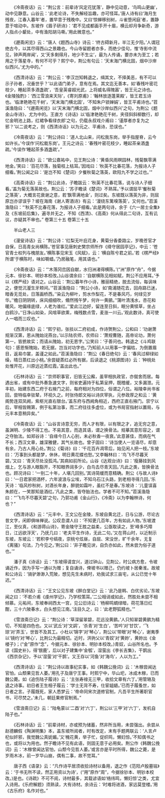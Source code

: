 <!-- { "loadSidebar": true } -->
　　《冷斋夜话》云：“荆公言：前辈诗‘风定花犹落’，静中见动意，‘鸟鸣山更幽’，动中见静意。山谷云：‘此老论诗，不失解经旨趣，亦可怪耳。’唐人诗有曰‘海月生残夜，江春入暮年’者，置早意于残晚中。又曰‘惊蝉移别树，斗雀堕闲庭’者，置静意于喧动中。东坡作《眉子研诗》：‘君不见成都画手开十眉，横云却月争新奇，游人指点小颦处，中有渔阳胡马嘶。’用此微意也。”

　　《遯斋闲览》云：“唐人《题西山寺》诗云：‘终古碍新月，半江无夕阳。’人谓冠绝古今，以其尽得西山之景趣也。今山寺留题者亦多，而绝少佳句，惟‘寺影中流见，钟声两岸闻’，又‘天多剩得月，地少不生尘’，最为人传诵，要亦未为至工；若用之于落星寺，有何不可乎？熙宁中，荆公有句云：‘天末海门横北固，烟中沙岸似西兴。’尤为中的。”

　　《西清诗话》云：“荆公云：‘李汉岂知韩退之，缉其文，不择美恶，有不可以示子孙者，况垂世乎？’以此语门弟子，意有在焉。其文迄无善本，如‘春残叶密花枝少，睡起茶多酒盏疏’，‘吾皇英睿超光武，上将威名得隗嚣’，皆王元之诗也。《金陵独酌》：‘西江雪浪来天际’，《寄刘原甫》：‘翰林放逐蓬莱殿’，皆王君玉诗也。‘临津艳艳花千树’，‘天末海门横北固’，‘不知朱户锁婵娟’，皆王平甫诗也。”苕溪渔隐曰：“《遯斋闲览》以‘天末海门横北固，烟中沙岸似西兴’之句，为荆公《题金山寺诗》，尤为中的。王直方《诗话》以‘临津艳艳花千树，夹径斜斜柳数行，却忆金明池上路，红裙争看绿衣郎’之句，仍载永叔戏介甫曰：‘谨厚者亦复为之邪？’以二说考之，则《西清诗话》以为元之、平甫诗，恐误也。”

　　《冷斋夜话》云：“荆公诗曰：‘道人北山来，问松我东岗，举手指屋脊，云今如许长。’今误作‘问松栽东岗’。王元之诗云：‘春残叶密花枝少，睡起茶亲酒盏疏。’今误作‘睡起茶多酒盏疏’。”

　　《西清诗话》云：“欧公嘉祐中，见王荆公诗：‘黄昏风雨暝园林，残菊飘零满地金。’笑曰：‘百花尽落，独菊枝上枯耳。’因戏曰：‘秋英不比春花落，为报诗人子细看。’荆公闻之曰：‘是岂不知《楚词》夕餐秋菊之落英，欧阳九不学之过也。’”

　　《高斋诗话》云：“荆公此诗，子瞻跋云：‘秋英不比春花落，说与诗人子细看。’盖为菊无落英故也。荆公云：‘苏子瞻读《楚词》不熟耳。’予以谓屈平‘餐秋菊之落英’，大概言花衰谢之意，若‘飘零满地金’，则过矣。东坡既以落英为非，则屈原岂亦谬误乎？坡在海南《谢人寄酒诗》有云：‘漫绕东篱嗅落英’，又何也。”苕溪渔隐曰：“‘秋英不比春花落，为报诗人子细看。’此是两句诗，余于《六一居士全集》及《东坡前后集》，遍寻并无之，不知《西清》、《高斋》何从得此二句诗，互有讥议，亦疑其不审也。”
卷第三十五
卷第三十五

　　半山老人三

　　《漫叟诗话》云：“荆公诗：‘红梨无叶庇花身，黄菊分香委路尘，岁晚苍官才自保，日高青女尚横陈。’苍官事见唐刺史樊宗师所作《绛守居园亭记》，中云：‘苍官青士权列与槐朋友。’横陈事见宋玉《风赋》，云：‘横自陈兮君之前。’若《楞严经》所谓‘于横陈时，味如嚼蜡。’乃房融笔，用其语也。”

　　《冷斋夜话》云：“‘木落冈峦因自献，水归洲渚得横陈。’(“洲”原作“舟”，今据元本、徐钞本、明钞本校改。)山谷谓余曰：‘自献横陈见相如赋，荆公不应用耳。’予以《楞严经》语对之。山谷云：‘荆公暮年作小诗，雅丽精绝，脱去流俗，每讽味之，便觉沆瀣生牙颊间。’”苕溪渔隐曰：“荆公小诗，如‘南浦随花去，回舟路已迷，暗香无觅处，日落画桥西。’‘染云为柳叶，剪水作梨花，不是春风巧，何绿见岁华。’‘檐日阴阴转，床风细细吹，翛然残午梦，何许一黄鹂。’‘蒲叶清浅水，杏花和暖风，地偏缘底绿，人老为谁红。’‘爱此江边好，留连至日斜，眠分黄犊草，坐占白鸥沙。’‘日净山如染，风喧草欲熏，梅残数点雪，麦涨一川云。’观此数诗，真可使人一唱而三叹也。”

　　《西清诗话》云：“熙宁初，张掞以二府初成，作诗贺荆公，公和曰：‘功谢萧规渐汉第，恩从隗始诧燕台。’以示陆农师，农师曰：‘萧规曹随，高帝论功，萧何第一，皆摭故实；而请从隗始，初无恩字。’公笑曰：‘子善问也。韩退之《斗鸡联句》：感恩惭隗始，若无据，岂当对功字也。’乃知前人以用事一字偏枯，为倒置眉目，返易巾裳，盖谨之如此。”苕溪渔隐曰：“荆公《春日绝句》云：‘春风过柳绿如缲，晴日蒸红出小桃。’余尝疑蒸红必所有据，后读退之《桃源图诗》云：‘种桃处处惟开花，川原远近蒸红霞。’盖出此也。”

　　《石林诗话》云：“京师职事官，旧皆无公廨，虽宰相执政官，亦僦舍而居。每遇出省，或有中批外奏急速文字，则省吏遍持于私第呈押，既稽缓，又多漏泄。元丰初，始建东西二府于右掖门之前，每府相对为四位，俗谓之八位。裕陵幸尚书省回，尝特临幸驻辇，环视久之。时张侍郎文裕以诗庆宰执，元参政厚之和云：‘黄阁势连双凤阙，紫枢光直右银台。’盖东府与西阙角相近，西府正直右掖门。崇宁以后，宰相皆赐第，例于私第治事，而二府往往多虚位，或为书局官指射以置局，与元丰本意稍异矣。”

　　《冷斋夜话》云：“山谷言诗意无穷，而人才有限，以有限之才，追无穷之意，虽渊明、少陵不得工也。不易其意，而造其语，谓之换骨法。规摹其意形容之，谓之夺胎法。如郑谷诗：‘自缘今日人心别，未必秋香一夜衰。’此意甚佳，而病在气不长；西汉文章，雄深雅健，其气长故也。曾子固曰：‘诗当使人一览语尽，却意有余，乃古人用心处。’荆公《菊诗》曰：‘千花百卉凋零后，始见闲人把一枝。’东坡曰：‘万事到头都是梦，休休，明日黄花蝶也愁。’又李翰林曰：‘鸟飞不尽暮天碧。’又曰：‘青天尽处没孤鸿。’其病如前所论。山谷《达观台诗》曰：‘瘦藤挂到风烟上，乞与游人眼豁开，不知眼界阔多少，白鸟去尽青天回。’凡此之类，皆换骨法也。顾况诗曰：‘一别二十年，人堪几回别。’其诗简缓而意精确。荆公《与故人诗》曰：‘一日君家把酒杯，六年波浪与尘埃，不知乌石江头路，到老相寻得几回。’乐天诗：‘临风杪秋树，对酒长年身，醉貌如霜叶，虽红不是春。’东坡诗：‘儿童误喜朱颜在，一笑那知是酒红。’凡此之类，皆夺胎法也。学者不可不知。”苕溪渔隐曰：“‘飞鸟不尽暮天碧’之句，乃郭功甫《金山行》，《冷斋》以为李翰林诗，何也？”

　　《西清诗话》云：“元丰中，王文公在金陵，东坡自黄北迁，日与公游，尽论古昔文字，闲即俱味禅说。公叹息谓人曰：‘不知更几百年，方有如此人物。’东坡渡江，至仪真，《和游蒋山诗》，寄金陵守王胜之益柔，公亟取读之，至‘峰多巧障日，江远欲浮天’，乃抚几曰：‘老夫平生作诗，无此二句。’又在蒋山时，以近制示东坡，东坡云：‘若积李兮缟夜，崇桃兮炫昼，自屈、宋没世，旷千余年，无复《离骚》句法，乃今见之。’荆公曰：‘非子瞻见谀，自负亦如此，然未尝为俗子道也。’”

　　潘子真《诗话》云：“东坡得请宜兴，道过钟山，见荆公，时公病方愈，令坡诵近作，因为手写一通以为赠；复自诵诗，俾坡书以赠己，仍约坡卜居秦淮。故坡和公诗云：‘骑驴渺渺入荒陂，想见先生未病时，劝我试求三亩宅，从公已觉十年迟。’”

　　《西清诗话》云：“王文公见东坡《醉白堂记》云：‘此乃是韩、白优劣论。’东坡闻之曰：‘不若介甫《虔州学记》，乃学校策耳。’二公相诮或如此，然胜处未尝不相倾慕。元祐间，东坡奉祠西太一宫，见公旧诗云：‘杨柳鸣蜩绿暗，荷花落日红酣，三十六陂春水，白头想见江南。’注目久之，曰：‘此老野狐精也。’”

　　《雪浪斋日记》云：“荆公诗：‘草深留翠碧，花远没黄鹂。’人只知翠碧黄鹂为精切，不知是四色也。又以‘武丘’对‘文鹢’，‘杀青’对‘生白’，‘苦吟’对‘甘饮’，‘飞琼’对‘弄玉’，世皆不及其工。小杜以‘锦字’对‘琴心’，荆公以‘带眼’对‘琴心’，谢夷季以‘镜约’对‘琴心’，比荆公为最精切。近时，洪驹父以‘青奴’对‘黄妳’，黄妳出《金楼子》；(“金”原作“念”，今据元本、徐钞本、明钞本校改。)青奴，山谷所名也。予读《国史补》，得‘银鹿’，后以对子建集中‘金瓠’，湿萤出《李长吉集》，干鹊出《西京杂记》，予以‘湿萤’对‘干鹊’。又王存以‘河鱼’对‘海鸟’，人以为工。”

　　《西清诗话》云：“荆公诗以故事纪实事，如《韩魏公挽词》云：‘木稼尝闻达官怕，山颓果见哲人萎。’用孔子及唐宁王事。时熙宁中，华山圯，冰成木稼，已而魏公薨。如《追伤陆子履诗》云：‘主张寿禄无三甲，收拾文章有六丁。’用管辂及退之诗事。初日者王生相子履云：‘学士无背不寿，仕宦龃龉。’已而子履蚤世，如日者之言。子履既死，家人悉梦云：‘帝命同宋次道修官制，凡吾平生所著职官书，可尽焚之。’未几，朝廷果修官制焉。”

　　《雪浪斋日记》云：“陆龟蒙以‘二酉’对‘六丁’，荆公以‘三甲’对‘六丁’，发机自陆子也。”

　　《石林诗话》云：“前辈诗材，亦或预为储蓄，然非所当用，未尝强出。余尝从赵德麟假《陶渊明集》本，盖东坡所阅者，时有改定，末有手题两联云：‘人言卢杞似奸邪，我觉魏公真妩媚。’又‘槐花黄，举子忙，促织鸣，懒妇惊。’不知偶书之也，或将以为用也。然子瞻诗不见有此语，则固无意于必用矣。荆公作《韩魏公挽词》云：‘木稼曾闻达官怕，山颓今见哲人萎。’或言亦是平时所得，魏公之薨，是岁雨木冰，前一岁华山崩，偶有二事，故不觉耳。”

　　唐子西《语录》云：“凡作诗平居须收拾诗材以备用，退之作《范阳卢殷墓铭》云：‘于书无所不读，然正用资以为诗’，(“用”原作“周”，今据徐钞本、明钞本校改。)是也。《诗疏》不可不阅，诗材最多，其载谚语如‘络纬鸣，懒妇惊’之类，尤宜入诗用。《乐府解题》须熟读，大有诗材。余诗云：‘时难将进酒，家远莫登楼。’用《古乐府》名作对也。”

